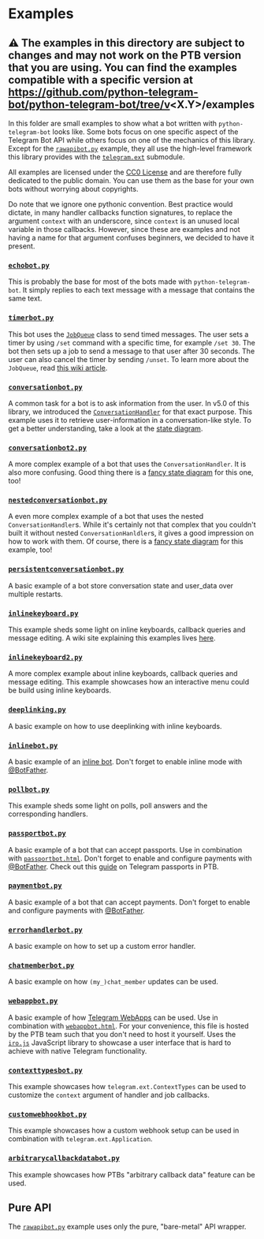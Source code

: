 # Examples
## ⚠️ The examples in this directory are subject to changes and may not work on the PTB version that you are using. You can find the examples compatible with a specific version at https://github.com/python-telegram-bot/python-telegram-bot/tree/v<X.Y>/examples

In this folder are small examples to show what a bot written with `python-telegram-bot` looks like. Some bots focus on one specific aspect of the Telegram Bot API while others focus on one of the mechanics of this library. Except for the [`rawapibot.py`](#pure-api) example, they all use the high-level framework this library provides with the [`telegram.ext`](https://docs.python-telegram-bot.org/telegram.ext.html) submodule.

All examples are licensed under the [CC0 License](LICENSE.txt) and are therefore fully dedicated to the public domain. You can use them as the base for your own bots without worrying about copyrights.

Do note that we ignore one pythonic convention. Best practice would dictate, in many handler callbacks function signatures, to replace the argument `context` with an underscore, since `context` is an unused local variable in those callbacks. However, since these are examples and not having a name for that argument confuses beginners, we decided to have it present.

### [`echobot.py`](echobot.py)
This is probably the base for most of the bots made with `python-telegram-bot`. It simply replies to each text message with a message that contains the same text.

### [`timerbot.py`](timerbot.py)
This bot uses the [`JobQueue`](https://docs.python-telegram-bot.org/telegram.ext.jobqueue.html) class to send timed messages. The user sets a timer by using `/set` command with a specific time, for example `/set 30`. The bot then sets up a job to send a message to that user after 30 seconds. The user can also cancel the timer by sending `/unset`. To learn more about the `JobQueue`, read [this wiki article](https://github.com/python-telegram-bot/python-telegram-bot/wiki/Extensions-%E2%80%93-JobQueue).

### [`conversationbot.py`](conversationbot.py)
A common task for a bot is to ask information from the user. In v5.0 of this library, we introduced the [`ConversationHandler`](https://docs.python-telegram-bot.org/telegram.ext.conversationhandler.html) for that exact purpose. This example uses it to retrieve user-information in a conversation-like style. To get a better understanding, take a look at the [state diagram](conversationbot.png).

### [`conversationbot2.py`](conversationbot2.py)
A more complex example of a bot that uses the `ConversationHandler`. It is also more confusing. Good thing there is a [fancy state diagram](conversationbot2.png) for this one, too!

### [`nestedconversationbot.py`](nestedconversationbot.py)
A even more complex example of a bot that uses the nested `ConversationHandler`s. While it's certainly not that complex that you couldn't built it without nested `ConversationHanldler`s, it gives a good impression on how to work with them. Of course, there is a [fancy state diagram](nestedconversationbot.png) for this example, too!

### [`persistentconversationbot.py`](persistentconversationbot.py)
A basic example of a bot store conversation state and user_data over multiple restarts.

### [`inlinekeyboard.py`](inlinekeyboard.py)
This example sheds some light on inline keyboards, callback queries and message editing. A wiki site explaining this examples lives [here](https://github.com/python-telegram-bot/python-telegram-bot/wiki/InlineKeyboard-Example).

### [`inlinekeyboard2.py`](inlinekeyboard2.py)
A more complex example about inline keyboards, callback queries and message editing. This example showcases how an interactive menu could be build using inline keyboards.

### [`deeplinking.py`](deeplinking.py)
A basic example on how to use deeplinking with inline keyboards.

### [`inlinebot.py`](inlinebot.py)
A basic example of an [inline bot](https://core.telegram.org/bots/inline). Don't forget to enable inline mode with [@BotFather](https://t.me/BotFather).

### [`pollbot.py`](pollbot.py)
This example sheds some light on polls, poll answers and the corresponding handlers.

### [`passportbot.py`](passportbot.py)
A basic example of a bot that can accept passports. Use in combination with [`passportbot.html`](passportbot.html). Don't forget to enable and configure payments with [@BotFather](https://t.me/BotFather). Check out this [guide](https://github.com/python-telegram-bot/python-telegram-bot/wiki/Telegram-Passport) on Telegram passports in PTB.

### [`paymentbot.py`](paymentbot.py)
A basic example of a bot that can accept payments. Don't forget to enable and configure payments with [@BotFather](https://t.me/BotFather).

### [`errorhandlerbot.py`](errorhandlerbot.py)
A basic example on how to set up a custom error handler.

### [`chatmemberbot.py`](chatmemberbot.py)
A basic example on how `(my_)chat_member` updates can be used.

### [`webappbot.py`](webappbot.py)
A basic example of how [Telegram WebApps](https://core.telegram.org/bots/webapps) can be used.
Use in combination with [`webappbot.html`](webappbot.html).
For your convenience, this file is hosted by the PTB team such that you don't need to host it yourself.
Uses the [`iro.js`](https://iro.js.org) JavaScript library to showcase a user interface that is hard to achieve with native Telegram functionality.

### [`contexttypesbot.py`](contexttypesbot.py)
This example showcases how `telegram.ext.ContextTypes` can be used to customize the `context` argument of handler and job callbacks.

### [`customwebhookbot.py`](customwebhookbot.py)
This example showcases how a custom webhook setup can be used in combination with `telegram.ext.Application`.

### [`arbitrarycallbackdatabot.py`](arbitrarycallbackdatabot.py)
This example showcases how PTBs "arbitrary callback data" feature can be used.

## Pure API
The [`rawapibot.py`](rawapibot.py) example uses only the pure, "bare-metal" API wrapper.
